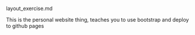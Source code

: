layout_exercise.md

This is the personal website thing, teaches you to use bootstrap and deploy to github pages